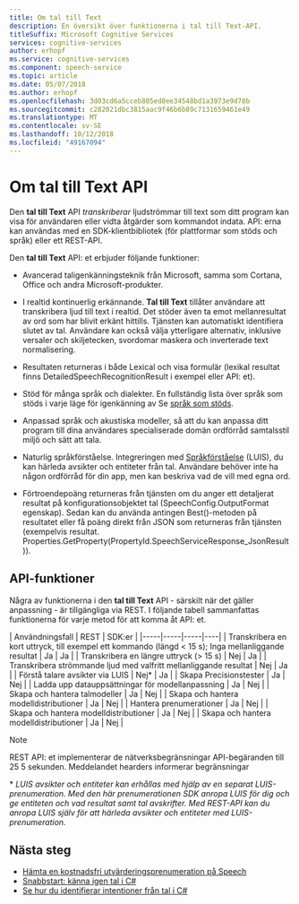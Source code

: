 ```yaml
---
title: Om tal till Text
description: En översikt över funktionerna i tal till Text-API.
titleSuffix: Microsoft Cognitive Services
services: cognitive-services
author: erhopf
ms.service: cognitive-services
ms.component: speech-service
ms.topic: article
ms.date: 05/07/2018
ms.author: erhopf
ms.openlocfilehash: 3d03cd6a5cceb805ed8ee34548bd1a3973e9d78b
ms.sourcegitcommit: c282021dbc3815aac9f46b6b89c7131659461e49
ms.translationtype: MT
ms.contentlocale: sv-SE
ms.lasthandoff: 10/12/2018
ms.locfileid: "49167094"
---
```

# <a name="about-the-speech-to-text-api"></a>Om tal till Text API

Den **tal till Text** API *transkriberar* ljudströmmar till text som ditt program kan visa för användaren eller vidta åtgärder som kommandot indata. API: erna kan användas med en SDK-klientbibliotek (för plattformar som stöds och språk) eller ett REST-API.

Den **tal till Text** API: et erbjuder följande funktioner:

- Avancerad taligenkänningsteknik från Microsoft, samma som Cortana, Office och andra Microsoft-produkter.

- I realtid kontinuerlig erkännande. **Tal till Text** tillåter användare att transkribera ljud till text i realtid. Det stöder även ta emot mellanresultat av ord som har blivit erkänt hittills. Tjänsten kan automatiskt identifiera slutet av tal. Användare kan också välja ytterligare alternativ, inklusive versaler och skiljetecken, svordomar maskera och inverterade text normalisering.

- Resultaten returneras i både Lexical och visa formulär (lexikal resultat finns DetailedSpeechRecognitionResult i exempel eller API: et).

- Stöd för många språk och dialekter. En fullständig lista över språk som stöds i varje läge för igenkänning av Se [språk som stöds](language-support.md#speech-to-text).

- Anpassad språk och akustiska modeller, så att du kan anpassa ditt program till dina användares specialiserade domän ordförråd samtalsstil miljö och sätt att tala.

- Naturlig språkförståelse. Integreringen med [Språkförståelse](https://docs.microsoft.com/azure/cognitive-services/luis/) (LUIS), du kan härleda avsikter och entiteter från tal. Användare behöver inte ha någon ordförråd för din app, men kan beskriva vad de vill med egna ord.

- Förtroendepoäng returneras från tjänsten om du anger ett detaljerat resultat på konfigurationsobjektet tal (SpeechConfig.OutputFormat egenskap). Sedan kan du använda antingen Best()-metoden på resultatet eller få poäng direkt från JSON som returneras från tjänsten (exempelvis resultat. Properties.GetProperty(PropertyId.SpeechServiceResponse_JsonResult)).

## <a name="api-capabilities"></a>API-funktioner

Några av funktionerna i den **tal till Text** API - särskilt när det gäller anpassning - är tillgängliga via REST. I följande tabell sammanfattas funktionerna för varje metod för att komma åt API: et. 

| Användningsfall | REST | SDK:er |
|-----|-----|-----|----|
| Transkribera en kort uttryck, till exempel ett kommando (längd < 15 s); Inga mellanliggande resultat | Ja | Ja |
| Transkribera en längre uttryck (> 15 s) | Nej | Ja |
| Transkribera strömmande ljud med valfritt mellanliggande resultat | Nej | Ja |
| Förstå talare avsikter via LUIS | Nej\* | Ja |
| Skapa Precisionstester | Ja | Nej |
| Ladda upp datauppsättningar för modellanpassning | Ja | Nej |
| Skapa och hantera talmodeller | Ja | Nej |
| Skapa och hantera modelldistributioner | Ja | Nej |
| Hantera prenumerationer | Ja | Nej |
| Skapa och hantera modelldistributioner | Ja | Nej |
| Skapa och hantera modelldistributioner | Ja | Nej |

> [!NOTE]
> REST API: et implementerar de nätverksbegränsningar API-begäranden till 25 5 sekunden. Meddelandet hearders informerar begränsningar

\* *LUIS avsikter och entiteter kan erhållas med hjälp av en separat LUIS-prenumeration. Med den här prenumerationen SDK anropa LUIS för dig och ge entiteten och vad resultat samt tal avskrifter. Med REST-API kan du anropa LUIS själv för att härleda avsikter och entiteter med LUIS-prenumeration.*

## <a name="next-steps"></a>Nästa steg

* [Hämta en kostnadsfri utvärderingsprenumeration på Speech](https://azure.microsoft.com/try/cognitive-services/)
* [Snabbstart: känna igen tal i C#](quickstart-csharp-dotnet-windows.md)
* [Se hur du identifierar intentioner från tal i C#](how-to-recognize-intents-from-speech-csharp.md)
